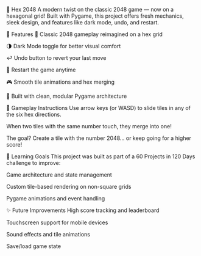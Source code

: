 🔷 Hex 2048
A modern twist on the classic 2048 game — now on a hexagonal grid!
Built with Pygame, this project offers fresh mechanics, sleek design, and features like dark mode, undo, and restart.

<!-- Replace with actual path if available -->

🚀 Features
🧠 Classic 2048 gameplay reimagined on a hex grid

🌗 Dark Mode toggle for better visual comfort

↩️ Undo button to revert your last move

🔄 Restart the game anytime

🎮 Smooth tile animations and hex merging

💾 Built with clean, modular Pygame architecture

🧩 Gameplay Instructions
Use arrow keys (or WASD) to slide tiles in any of the six hex directions.

When two tiles with the same number touch, they merge into one!

The goal? Create a tile with the number 2048... or keep going for a higher score!

🧠 Learning Goals
This project was built as part of a 60 Projects in 120 Days challenge to improve:

Game architecture and state management

Custom tile-based rendering on non-square grids

Pygame animations and event handling

✨ Future Improvements
High score tracking and leaderboard

Touchscreen support for mobile devices

Sound effects and tile animations

Save/load game state
